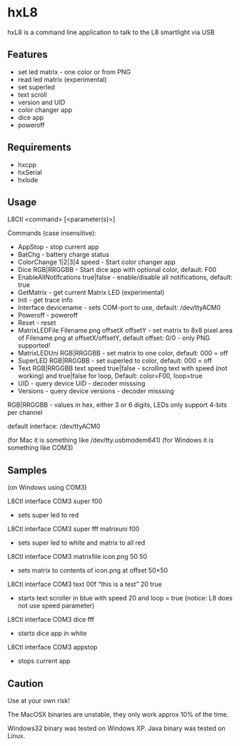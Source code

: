 # hxL8

hxL8 is a command line application to talk to the L8 smartlight via USB

Features
--------
* set led matrix - one color or from PNG
* read led matrix (experimental)
* set superled
* text scroll
* version and UID
* color changer app
* dice app
* poweroff


Requirements
------------
* hxcpp
* hxSerial
* hxlode


Usage
-----
L8Ctl \<command\> \[\<parameter(s)\>\]

Commands (case insensitive):
* AppStop - stop current app
* BatChg - battery charge status
* ColorChange 1|2|3|4 speed - Start color changer app
* Dice RGB|RRGGBB - Start dice app with optional color, default: F00
* EnableAllNotifcations true|false - enable/disable all notifications, default: true
* GetMatrix - get current Matrix LED (experimental)
* Init - get trace info
* Interface devicename - sets COM-port to use, default: /dev/ttyACM0
* Poweroff - poweroff
* Reset - reset
* MatrixLEDFile Filename.png offsetX offsetY - set matrix to 8x8 pixel area of Filename.png at offsetX/offsetY, default offset: 0/0 - only PNG supported!
* MatrixLEDUni RGB|RRGGBB - set matrix to one color, default: 000 = off
* SuperLED RGB|RRGGBB - set superled to color, default: 000 = off
* Text RGB|RRGGBB text speed true|false - scrolling text with speed (not working) and true|false for loop, Default: color=F00, loop=true
* UID - query device UID - decoder misssing
* Versions - query device versions - decoder misssing

RGB|RRGGBB - values in hex, either 3 or 6 digits, LEDs only support 4-bits per channel

default interface: /dev/ttyACM0

(for Mac it is something like /dev/tty.usbmodem641)
(for Windows it is something like COM3)

Samples
-------
(on Windows using COM3)

L8Ctl interface COM3 super f00
- sets super led to red

L8Ctl interface COM3 super fff matrixuni f00
- sets super led to white and matrix to all red

L8Ctl interface COM3 matrixfile icon.png 50 50
- sets matrix to contents of icon.png at offset 50×50

L8Ctl interface COM3 text 00f “this is a test” 20 true
- starts text scroller in blue with speed 20 and loop = true (notice: L8 does not use speed parameter)

L8Ctl interface COM3 dice fff
- starts dice app in white

L8Ctl interface COM3 appstop
- stops current app


Caution
-------
Use at your own risk!

The MacOSX binaries are unstable, they only work approx 10% of the time.

Windows32 binary was tested on Windows XP.
Java binary was tested on Linux.

